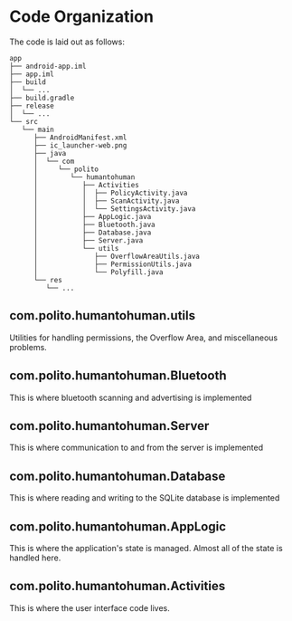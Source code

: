 # Code Organization
The code is laid out as follows:

```
app
├── android-app.iml
├── app.iml
├── build
│  └── ...
├── build.gradle
├── release
│  └── ...
└── src
   └── main
      ├── AndroidManifest.xml
      ├── ic_launcher-web.png
      ├── java
      │  └── com
      │     └── polito
      │        └── humantohuman
      │           ├── Activities
      │           │  ├── PolicyActivity.java
      │           │  ├── ScanActivity.java
      │           │  └── SettingsActivity.java
      │           ├── AppLogic.java
      │           ├── Bluetooth.java
      │           ├── Database.java
      │           ├── Server.java
      │           └── utils
      │              ├── OverflowAreaUtils.java
      │              ├── PermissionUtils.java
      │              └── Polyfill.java
      └── res
         └── ...
```

## com.polito.humantohuman.utils
Utilities for handling permissions, the Overflow Area, and miscellaneous problems.

## com.polito.humantohuman.Bluetooth
This is where bluetooth scanning and advertising is implemented

## com.polito.humantohuman.Server
This is where communication to and from the server is implemented

## com.polito.humantohuman.Database
This is where reading and writing to the SQLite database is implemented

## com.polito.humantohuman.AppLogic
This is where the application's state is managed. Almost all of the state is handled
here.

## com.polito.humantohuman.Activities
This is where the user interface code lives.
